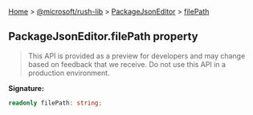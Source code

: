 [Home](./index) &gt; [@microsoft/rush-lib](./rush-lib.md) &gt; [PackageJsonEditor](./rush-lib.packagejsoneditor.md) &gt; [filePath](./rush-lib.packagejsoneditor.filepath.md)

## PackageJsonEditor.filePath property

> This API is provided as a preview for developers and may change based on feedback that we receive. Do not use this API in a production environment.
> 

<b>Signature:</b>

```typescript
readonly filePath: string;
```
